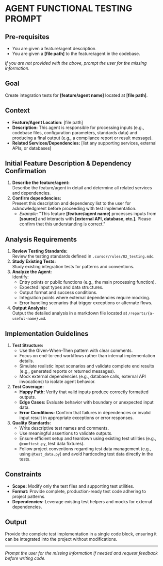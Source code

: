 # AGENT FUNCTIONAL TESTING PROMPT

## Pre-requisites
- You are given a feature/agent description.
- You are given a **[file path]** to the feature/agent in the codebase.

*If you are not provided with the above, prompt the user for the missing information.*

## Goal
Create integration tests for **[feature/agent name]** located at **[file path]**.

## Context
- **Feature/Agent Location:** [file path]
- **Description:** This agent is responsible for processing inputs (e.g., codebase files, configuration parameters, standards data) and producing a final output (e.g., a compliance report or result message).
- **Related Services/Dependencies:** [list any supporting services, external APIs, or databases]

## Initial Feature Description & Dependency Confirmation
1. **Describe the feature/agent:**  
   Describe the feature/agent in detail and determine all related services and dependencies.
2. **Confirm dependencies:**  
   Present this description and dependency list to the user for acknowledgment before proceeding with test implementation.  
   - *Example:* "This feature **[feature/agent name]** processes inputs from **[source]** and interacts with **[external API, database, etc.]**. Please confirm that this understanding is correct."


## Analysis Requirements
1. **Review Testing Standards:**  
   Review the testing standards defined in `.cursor/rules/02_testing.mdc`.
2. **Study Existing Tests:**  
   Study existing integration tests for patterns and conventions.
3. **Analyze the Agent:**  
   Identify:
   - Entry points or public functions (e.g., the main processing function).
   - Expected input types and data structures.
   - Output format and success conditions.
   - Integration points where external dependencies require mocking.
   - Error handling scenarios that trigger exceptions or alternate flows.
4. **Output Analysis:**  
   Output the detailed analysis in a markdown file located at `/reports/{a-useful-name}.md`.


## Implementation Guidelines
1. **Test Structure:**
   - Use the Given-When-Then pattern with clear comments.
   - Focus on end-to-end workflows rather than internal implementation details.
   - Simulate realistic input scenarios and validate complete end results (e.g., generated reports or returned messages).
   - Mock external dependencies (e.g., database calls, external API invocations) to isolate agent behavior.
2. **Test Coverage:**
   - **Happy Path:** Verify that valid inputs produce correctly formatted outputs.
   - **Edge Cases:** Evaluate behavior with boundary or unexpected input data.
   - **Error Conditions:** Confirm that failures in dependencies or invalid input result in appropriate exceptions or error responses.
3. **Quality Standards:**
   - Write descriptive test names and comments.
   - Use meaningful assertions to validate outputs.
   - Ensure efficient setup and teardown using existing test utilities (e.g., `@conftest.py`, test data fixtures).
   - Follow project conventions regarding test data management (e.g., using `@test_data.py`) and avoid hardcoding test data directly in the tests.


## Constraints
- **Scope:** Modify only the test files and supporting test utilities.
- **Format:** Provide complete, production-ready test code adhering to project patterns.
- **Dependencies:** Leverage existing test helpers and mocks for external dependencies.


## Output
Provide the complete test implementation in a single code block, ensuring it can be integrated into the project without modifications.

---

*Prompt the user for the missing information if needed and request feedback before writing code.*

